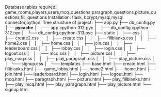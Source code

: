 Database tables required: game_rooms,players,users,mcq_questions,paragraph_questions,picture_questions,fill_questions
Installation: flask, bcrypt,mysql,mysql connector,python.
Tree structure of project:
├── app.py
├── db_config.py
├── __pycache__
│   ├── app.cpython-312.pyc
│   ├── db_config.cpython-312.pyc
│   └── db_config.cpython-313.pyc
├── static
│   ├── css
│   │   ├── create2.css
│   │   ├── create.css
│   │   ├── fillblanks.css
│   │   ├── home2.css
│   │   ├── home.css
│   │   ├── join.css
│   │   ├── leaderboard.css
│   │   ├── lobby.css
│   │   ├── login.css
│   │   ├── logout.css
│   │   ├── mcq.css
│   │   ├── picture.css
│   │   ├── play_mcq.css
│   │   ├── play_paragraph.css
│   │   ├── play_picture.css
│   │   └── signup.css
│  
└── templates
├── base.html
├── create.html
├── fillblanks.html
├── game_lobby.html
├── home2.html
├── home.html
├── join.html
├── leaderboard.html
├── login.html
├── logout.html
├── mcq.html
├── paragraph.html
├── picture.html
├── play_fillblanks.html
├── play_mcq.html
├── play_paragraph.html
├── play_picture.html
└── signup.html
